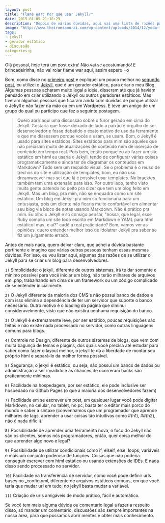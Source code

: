```yaml
---
layout: post
title: "Flame War: Por que usar Jekyll?"
date: 2015-01-05 21:18:29
description: "Depois de várias dúvidas, aqui vai uma lista de razões para se utilizar o Jekyll para criação de Blogs de desenvolvimento. "
image: "http://www.theironsamurai.com/wp-content/uploads/2014/12/yoda-flame-war.jpg"
tags:
- jekyll
- gerador estático
- discussão
categories:g
---
```


Olá pessoal, hoje terá um post extra! <s>Não vai se acostumando!</s> E brincadeirinha, não vai rolar flame war aqui, assim espero =o

Bom, como disse no [primeiro post](http://willianjusten.com.br/making-of-parte-1/) e expliquei um pouco melhor no [segundo post](http://willianjusten.com.br/making-of-parte-2/), eu utilizei o [Jekyll](http://jekyllrb.com/), que é um gerador estático, para criar o meu Blog. Algumas pessoas acharam muito legal a ideia, disseram até que já haviam pensado em criar utilizando o Jekyll ou outros geradores estáticos. Mas tiveram algumas pessoas que ficaram ainda com dúvidas de porque utilizar o Jekyll e não fazer na mão ou em um Wordpress. E teve um amigo de um grupo do qual eu participo que fez a seguinte postagem.

> Quero abrir aqui uma discussão sobre o furor gerado em cima do Jekyll.
Gostaria que fosse deixado de lado a paixão e orgulho de ser desenvolvedor e fosse debatido o exato motivo de uso da ferramente e que me dissessem porque vocês a usam, se usam.
Bom, o Jekyll é usado para sites estáticos. Sites estáticos para mim são aqueles que não precisam muito de atualizações de conteúdo nem de inserção de conteúdo em tempo real. Pois bem, então porque eu ao fazer um site estático em html eu usaria o Jekyll, tendo de configurar várias coisas programaticamente e ainda ter de diagramar os conteúdos em Markdown? Tudo sem um respaldo visual.
Se o problema é o reuso de trechos do site e utilização de templates, bom, eu não uso dreamweaver mas sei que lá é possível usar templates. No bracktes também tem uma extensão para isso.
Por outro lado, tenho visto muita gente batendo no peito pra dizer que tem um blog feito em Jekyll. Mas um blog, pra mim, não se enquadra como um site estático. Um blog em Jekyll pra mim só funcionaria para um entusiasta, pois um cliente não ficaria muito confortável em alimentar seu blog via bloco de notas usando Markdown. Não é prático pra mim.
Eu olho o Jekyll e só consigo pensar, "nossa, que legal, esse Ruby compila um site todo escrito em Markdown e YAML para html estático! mas, e ai?" cadê a real praticidade?
Bom, vamos ver as opiniões, quero entender melhor isso de idolatrar Jekyll pra saber se fiz um julgamento errado.

Antes de mais nada, quero deixar claro, que achei a dúvida bastante pertinente e imagino que várias outras pessoas tenham essas mesmas dúvidas. Por isso, eu vou listar aqui, algumas das razões de se utilizar o Jekyll para se criar um blog para desenvolvedores.

`1)` Simplicidade: o jekyll, diferente de outros sistemas, irá te dar somente o mínimo possível para você iniciar um blog, não terão milhares de arquivos em .php, trabalhando em cima de um framework ou um código complicado de se entender inicialmente.

`2)` O Jekyll diferente da maioria dos CMS's não possui banco de dados e com isso elimina a dependência de ter um servidor que suporte o banco necessário. Outro motivo é o loading da página que diminui consideravelmente, visto que não existirá nenhuma requisição do banco.

`3)` O Jekyll é extremamente leve, por ser estático, poucas requisições são feitas e não existe nada processado no servidor, como outras linguagens comuns para blogs.

`4)` Controle no Design, diferente de outros sistemas de blogs, que vem com muita bagunça de temas e plugins, dos quais você precisa até estudar para saber como fazer o layout melhor, o jekyll te dá a liberdade de montar seu próprio html e separá-lo da melhor forma possível.

`5)` Segurança, o jekyll é estático, ou seja, não possui um banco de dados ou administração a ser invadido e as chances de ocorreram hacks são praticamente mínimas.

`6)` Facilidade na hospedagem, por ser estático, ele pode inclusive ser hospedado no Github Pages (o que a maioria dos desenvolvedores fazem)

`7)` Facilidade em se escrever um post, em qualquer lugar você pode digitar Markdown, no celular, no tablet, no pc, basta ter o editor mais porco do mundo e saber a sintaxe (convenhamos que um programador que aprende milhares de tags, aprender a usar coisas tão intuitivas como #(h1), ##(h2), não é nada difícil).

`8)` Possibilidade de aprender uma ferramenta nova, o foco do Jekyll não são os clientes, somos nós programadores, então, quer coisa melhor do que aprender algo novo e legal?

`9)` Possibilidade de utilizar condicionais como if, elseif, else, loops, variáveis e mais um conjunto poderoso de funções. Coisas que não poderia conseguir escrever com html estático ou usando extensões de IDEs. E nada disso sendo processado no servidor.

`10)` Facilidade na transferência de servidor, como você pode definir urls bases no _config.yml, diferente de arquivos estáticos comuns, em que você teria que mudar url em tudo, no jekyll basta mudar a variável.

`11)` Criação de urls amigáveis de modo prático, fácil e automático.

Se você tem mais alguma dúvida ou comentário legal a fazer a respeito disso, só mandar um comentário, discussões são sempre importantes na nossa área, para que possamos abrir mentes e obter mais conhecimento.